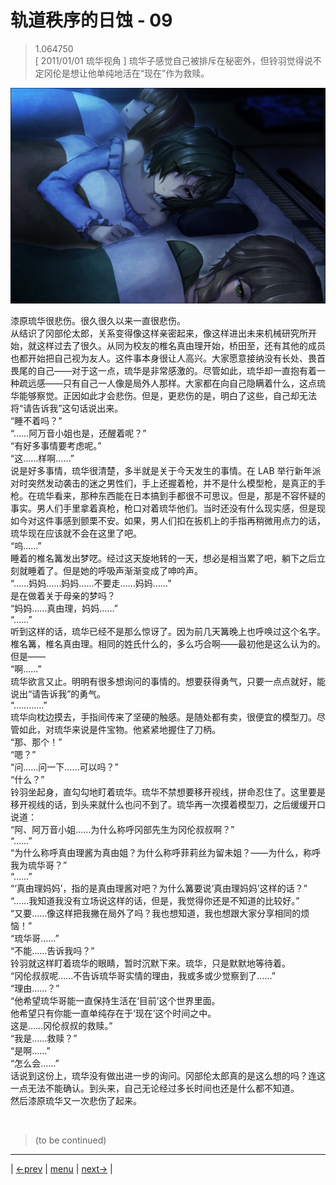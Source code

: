 # 轨道秩序的日蚀 - 09
> 1.064750  
> [ 2011/01/01 琉华视角 ] 琉华子感觉自己被排斥在秘密外，但铃羽觉得说不定冈伦是想让他单纯地活在“现在”作为救赎。  

![](../img/0071-1.png)

漆原琉华很悲伤。很久很久以来一直很悲伤。  
从结识了冈部伦太郎，关系变得像这样亲密起来，像这样进出未来机械研究所开始，就这样过去了很久。从同为校友的椎名真由理开始，桥田至，还有其他的成员也都开始把自己视为友人。这件事本身很让人高兴。大家愿意接纳没有长处、畏首畏尾的自己——对于这一点，琉华是非常感激的。尽管如此，琉华却一直抱有着一种疏远感——只有自己一人像是局外人那样。大家都在向自己隐瞒着什么，这点琉华能够察觉。正因如此才会悲伤。但是，更悲伤的是，明白了这些，自己却无法将“请告诉我”这句话说出来。  
“睡不着吗？”  
“……阿万音小姐也是，还醒着呢？”  
“有好多事情要考虑呢。”  
“这……样啊……”  
说是好多事情，琉华很清楚，多半就是关于今天发生的事情。在 LAB 举行新年派对时突然发动袭击的迷之男性们，手上还握着枪，并不是什么模型枪，是真正的手枪。在琉华看来，那种东西能在日本搞到手都很不可思议。但是，那是不容怀疑的事实。男人们手里拿着真枪，枪口对着琉华他们。当时还没有什么现实感，但是现如今对这件事感到颤栗不安。如果，男人们扣在扳机上的手指再稍微用点力的话，琉华现在应该就不会在这里了吧。  
“呜……”  
睡着的椎名篝发出梦呓。经过这天旋地转的一天，想必是相当累了吧，躺下之后立刻就睡着了。但是她的呼吸声渐渐变成了呻吟声。  
“……妈妈……妈妈……不要走……妈妈……”  
是在做着关于母亲的梦吗？  
“妈妈……真由理，妈妈……”  
“……”  
听到这样的话，琉华已经不是那么惊讶了。因为前几天篝晚上也呼唤过这个名字。椎名篝，椎名真由理。相同的姓氏什么的，多么巧合啊——最初他是这么认为的。但是——  
“啊……”  
琉华欲言又止。明明有很多想询问的事情的。想要获得勇气，只要一点点就好，能说出“请告诉我”的勇气。  
“…………”  
琉华向枕边摸去，手指间传来了坚硬的触感。是随处都有卖，很便宜的模型刀。尽管如此，对琉华来说是件宝物。他紧紧地握住了刀柄。  
“那、那个！”  
“嗯？”  
“问……问一下……可以吗？”  
“什么？”  
铃羽坐起身，直勾勾地盯着琉华。琉华不禁想要移开视线，拼命忍住了。这里要是移开视线的话，到头来就什么也问不到了。琉华再一次摸着模型刀，之后缓缓开口说道：  
“阿、阿万音小姐……为什么称呼冈部先生为冈伦叔叔啊？”  
“……”  
“为什么称呼真由理酱为真由姐？为什么称呼菲莉丝为留未姐？——为什么，称呼我为琉华哥？”  
“……”  
“‘真由理妈妈’，指的是真由理酱对吧？为什么篝要说‘真由理妈妈’这样的话？”  
“……我知道我没有立场说这样的话，但是，我觉得你还是不知道的比较好。”  
“又要……像这样把我撇在局外了吗？我也想知道，我也想跟大家分享相同的烦恼！”  
“琉华哥……”  
“不能……告诉我吗？”  
铃羽就这样盯着琉华的眼睛，暂时沉默下来。琉华，只是默默地等待着。  
“冈伦叔叔呢……不告诉琉华哥实情的理由，我或多或少觉察到了……”  
“理由……？”  
“他希望琉华哥能一直保持生活在‘目前’这个世界里面。  
 他希望只有你能一直单纯存在于‘现在’这个时间之中。  
 这是……冈伦叔叔的救赎。”  
“我是……救赎？”  
“是啊……”  
“怎么会……”  
话说到这份上，琉华没有做出进一步的询问。冈部伦太郎真的是这么想的吗？连这一点无法不能确认。到头来，自己无论经过多长时间也还是什么都不知道。  
然后漆原琉华又一次悲伤了起来。  


<br/>

> (to be continued)
---

| [←prev](./0070) | [menu](../) | [next→](./0072) |
